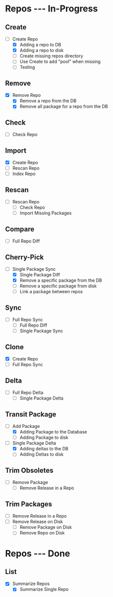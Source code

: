 # Repos --- In-Progress

## Create

- [ ] Create Repo
  - [x] Adding a repo to DB
  - [x] Adding a repo to disk
  - [ ] Create missing repos directory
  - [ ] Use Create to add "pool" when missing
  - [ ] Testing

## Remove

- [x] Remove Repo
  - [x] Remove a repo from the DB
  - [x] Remove all package for a repo from the DB

## Check

- [ ] Check Repo

## Import

- [x] Create Repo
- [ ] Rescan Repo
- [ ] Index Repo

## Rescan

- [ ] Rescan Repo
  - [ ] Check Repo
  - [ ] Import Missing Packages

## Compare

- [ ] Full Repo Diff

## Cherry-Pick

- [ ] Single Package Sync
  - [x] Single Package Diff
  - [x] Remove a specific package from the DB
  - [ ] Remove a specific package from disk
  - [ ] Link a package between repos

## Sync

- [ ] Full Repo Sync
  - [ ] Full Repo Diff
  - [ ] Single Package Sync

## Clone

- [x] Create Repo
- [ ] Full Repo Sync

## Delta

- [ ] Full Repo Delta
  - [ ] Single Package Delta

## Transit Package

- [ ] Add Package
  - [x] Adding Package to the Database
  - [ ] Adding Package to disk
- [ ] Single Package Delta
  - [x] Adding deltas to the DB
  - [ ] Adding Deltas to disk

## Trim Obsoletes

- [ ] Remove Package
    - [ ] Remove Release in a Repo

## Trim Packages

- [ ] Remove Release in a Repo
- [ ] Remove Release on Disk
  - [ ] Remove Package on Disk
  - [ ] Remove Repo on Disk

# Repos --- Done

## List
- [x] Summarize Repos
  - [x] Summarize Single Repo
